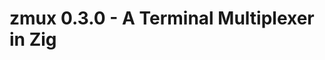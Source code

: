[//]: # (x-release-please-start-version)
# zmux 0.3.0 - A Terminal Multiplexer in Zig
[//]: # (x-release-please-end)
